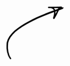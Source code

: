 <svg width="151" height="139" viewBox="0 0 151 139" fill="none" xmlns="http://www.w3.org/2000/svg">
<path d="M149.653 3.02023L149.821 3.08967L150.263 4.15617L149.821 5.22269L149.733 5.26039L149.697 5.33479L148.721 6.11558L147.705 7.01839L147.404 7.13347L147.016 7.41821L144.975 8.10474L142.941 9.00953L142.772 9.04525L142.69 9.10378L139.76 10.0175L135.288 11.585H135.286L129.314 13.8381L129.275 13.845L129.259 13.8579L121.769 16.5187L121.766 16.5197L112.902 19.7679H112.9L103.369 23.5001L103.367 23.5011L92.9388 27.8207L92.9358 27.8217L82.2925 32.3288L71.4846 37.3935L61.1608 42.6665L51.1595 48.1429L41.5787 54.0003L32.4822 60.3467L24.0354 66.8351L17.0828 73.8641L11.1243 81.1342L7.03382 88.5938L4.58532 96.0613L4.18451 103.451L4.15277 110.096L4.79962 115.569L5.52484 119.935L6.62607 123.357L6.64591 123.48L6.67072 123.521L7.389 126.644L8.47733 129.271L8.4813 129.286L8.48626 129.293L9.27597 131.233L12.4051 136.048L12.6789 136.964L12.1898 138.143L11.0102 138.631L9.83055 138.143L9.75615 137.963L9.62519 137.892L6.33539 132.984L6.29273 132.846L6.19352 132.729L5.27086 130.684L5.26789 130.67L5.26193 130.663L4.0476 127.924L4.00395 127.72L3.94641 127.631L3.13388 124.45L1.94237 120.997L1.90467 120.775L1.86598 120.709L1.04253 116.186L1.0336 116.09L1.02567 116.074L0.309371 110.459L0.293496 110.216L0.292505 110.214L0.259766 103.402V103.392L0.262742 103.297L0.63478 95.5891L0.654621 95.5455L0.728037 95.0811L3.27873 87.1612L3.36802 87.0372L3.4196 86.8368L7.64595 79.0121L7.79973 78.8514L7.85132 78.7075L13.9587 71.1854L14.045 71.1448L14.0857 71.0436L21.1851 63.8241L21.3349 63.7615L21.3955 63.6375L29.9732 57.0143L30.0148 57.0004L30.0565 56.9528L39.2275 50.5319L39.287 50.513L39.3406 50.4575L49.0046 44.5317L49.0572 44.5168L49.0979 44.4771L59.1528 38.9422L59.1875 38.9333L59.2113 38.9114L69.552 33.5551L69.5976 33.5442L69.6264 33.5184L80.4582 28.3525L80.5167 28.3396L80.5514 28.3108L91.1907 23.7511L91.2155 23.7462L91.2274 23.7373L101.675 19.3899L101.714 19.3819L101.733 19.3671L111.296 15.6189L111.336 15.611L111.355 15.5961L120.225 12.34L120.252 12.3351L120.263 12.3271L127.752 9.6663H127.755L133.736 7.41026L133.787 7.40134L133.809 7.38448L138.339 5.81993L138.429 5.80406L138.464 5.78025L141.359 4.94391L143.458 4.15816L143.694 4.11451L143.776 4.06491L145.741 3.64823L146.784 3.14523L147.013 3.09265L147.123 3.02023L148.366 2.69879L148.754 2.64819L149.653 3.02023Z" fill="black"/>
<path d="M144.22 0.801865L144.718 0.833613L145.503 1.20466L145.877 1.35943L145.889 1.38621L145.916 1.39911L146.407 2.63824L145.916 3.87638L145.889 3.89027L145.877 3.91706L145.489 4.07778L145.275 4.17798L145.108 4.29604L144.866 4.37045L144.712 4.44287L144.61 4.44982L144.106 4.60458H144.103L144.102 4.60558L142.298 5.17008L141.834 5.24151H141.792L139.729 5.18397L139.51 5.08774L139.528 5.12841L139.875 5.7951L139.908 6.07884L139.921 6.29115L139.813 6.89435L139.549 7.61164L139.502 7.67116L139.478 7.77137L139.024 8.69204L139.021 8.69501L139.02 8.69799L138.072 10.5661L137.123 12.6237L137.073 12.6803L137.052 12.7577L135.747 15.0405L134.618 17.7172L134.588 17.7519L134.575 17.8075L133.301 20.3929L133.273 20.4236L133.262 20.4663L131.915 22.887L130.863 25.1123L130.803 25.1797L130.778 25.267L129.594 27.2532L129.571 27.2751L129.563 27.3009L128.551 28.8733L127.813 30.4438L127.599 30.6869L127.526 30.8813L126.974 31.5212L126.67 32.0699L126.625 32.2048L126.263 32.6959L126.151 32.9687L126.024 33.0203L125.916 33.1691L124.759 33.5451L124.751 33.5481L123.353 32.9687L122.773 31.5689L122.774 31.5659L122.81 31.3476L122.845 30.6958L122.871 29.8297L122.881 29.8079L122.929 29.4259L123.335 27.8346L123.369 27.782L123.392 27.654L124.042 25.9169L124.515 23.5854L124.516 23.5844L124.996 21.2967L125.284 18.7886L125.383 16.1308V13.7349L125.302 11.7785L124.546 10.1931L123.446 8.67021L122.072 7.29317L120.568 6.19194L118.884 5.42406L117.14 4.9161L115.573 4.83277L114.875 4.83178H112.424L111.058 4.85459H111.027L109.739 4.32084L109.205 3.0331L109.739 1.74535L111.027 1.2116H111.057L112.425 1.23442H114.875L118.033 1.22748L122.278 1.21656H122.28L126.624 1.20962L130.849 1.20267L134.774 1.10247L134.82 1.10148L138.084 1.09652L140.845 0.809802L141.044 0.798889H143.018H143.019H144.105L144.22 0.801865ZM130.92 4.86253L130.874 4.86352H130.871L126.624 4.85658L124.824 4.8536L126.148 6.17607L126.215 6.33679L126.34 6.40029L127.62 8.17218L127.669 8.32397L127.793 8.46385L128.775 10.5274L128.924 11.1792L128.957 11.2507L129.055 13.6168L129.057 13.6972V16.1655L129.056 16.228L128.962 18.996L128.959 19.0019L128.953 19.1269L128.81 20.4564L129.856 18.6011L131.108 16.1298L132.287 13.4164L132.361 13.3301L132.393 13.215L133.758 10.9193L134.184 10.0482L133.586 9.80021L133.196 8.85871L133.586 7.91721L133.658 7.88744L133.687 7.82593L136.704 5.37346L136.838 5.11651L136.974 4.78911L137.02 4.77027H137.021L134.844 4.7663L130.92 4.86253Z" fill="black"/>
</svg>
